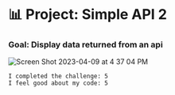 # 📊 Project: Simple API 2

### Goal: Display data returned from an api

![Screen Shot 2023-04-09 at 4 37 04 PM](https://user-images.githubusercontent.com/126643073/230796644-70b227dc-0d5c-4d71-91e5-dfcc9a27a7a6.png)

```
I completed the challenge: 5
I feel good about my code: 5
```
